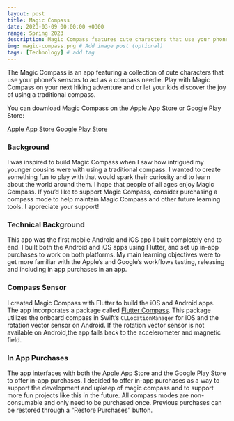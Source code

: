 ```yaml
---
layout: post
title: Magic Compass
date: 2023-03-09 00:00:00 +0300
range: Spring 2023
description: Magic Compass features cute characters that use your phone’s sensors to act as a compass needle
img: magic-compass.png # Add image post (optional)
tags: [Technology] # add tag
---
```


The Magic Compass is an app featuring a collection of cute characters that use your phone’s sensors to act as a compass needle. Play with Magic Compass on your next hiking adventure and or let your kids discover the joy of using a traditional compass.

You can download Magic Compass on the Apple App Store or Google Play Store:

<div class="button-container">
<a href="https://apps.apple.com/us/app/id1671371265?platform=iphone" target = "_blank" class="button">Apple App Store</a>
<a href="https://play.google.com/store/apps/details?id=com.alli.magic_compass" target = "_blank" class="button">Google Play Store</a> 
</div>

### Background

I was inspired to build Magic Compass when I saw how intrigued my younger cousins were with using a traditional compass. I wanted to create something fun to play with that would spark their curiosity and to learn about the world around them. I hope that people of all ages enjoy Magic Compass. If you’d like to support Magic Compass, consider purchasing a compass mode to help maintain Magic Compass and other future learning tools. I appreciate your support!

### Technical Background

This app was the first mobile Android and iOS app I built completely end to end. I built both the Android and iOS apps using Flutter, and set up in-app purchases to work on both platforms. My main learning objectives were to get more familiar with the Apple’s and Google’s workflows testing, releasing and including in app purchases in an app.

### Compass Sensor

I created Magic Compass with Flutter to build the iOS and Android apps. The app incorporates a package called [Flutter Compass](https://pub.dev/packages/flutter_compass). This package utilizes the onboard compass in Swift’s `CLLocationManager` for iOS and the rotation vector sensor on Android. If the rotation vector sensor is not available on Android,the app falls back to the accelerometer and magnetic field.

### In App Purchases
The app interfaces with both the Apple App Store and the Google Play Store to offer in-app purchases. I decided to offer in-app purchases as a way to support the development and upkeep of magic compass and to support more fun projects like this in the future. All compass modes are non-consumable and only need to be purchased once. Previous purchases can be restored through a “Restore Purchases” button.
